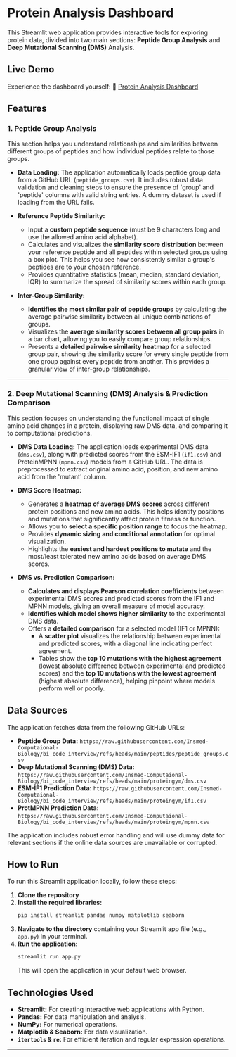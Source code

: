 # Protein Analysis Dashboard

This Streamlit web application provides interactive tools for exploring protein data, divided into two main sections: **Peptide Group Analysis** and **Deep Mutational Scanning (DMS)** Analysis.
## Live Demo
Experience the dashboard yourself:
🚀 [Protein Analysis Dashboard](https://insmed-dashboard-9wbthinrkdbtsafdnkxdkp.streamlit.app/)

## Features

### 1. Peptide Group Analysis

This section helps you understand relationships and similarities between different groups of peptides and how individual peptides relate to those groups.

* **Data Loading:** The application automatically loads peptide group data from a GitHub URL (`peptide_groups.csv`). It includes robust data validation and cleaning steps to ensure the presence of 'group' and 'peptide' columns with valid string entries. A dummy dataset is used if loading from the URL fails.

* **Reference Peptide Similarity:**
    * Input a **custom peptide sequence** (must be 9 characters long and use the allowed amino acid alphabet).
    * Calculates and visualizes the **similarity score distribution** between your reference peptide and all peptides within selected groups using a box plot. This helps you see how consistently similar a group's peptides are to your chosen reference.
    * Provides quantitative statistics (mean, median, standard deviation, IQR) to summarize the spread of similarity scores within each group.
* **Inter-Group Similarity:**
    * **Identifies the most similar pair of peptide groups** by calculating the average pairwise similarity between all unique combinations of groups.
    * Visualizes the **average similarity scores between all group pairs** in a bar chart, allowing you to easily compare group relationships.
    * Presents a **detailed pairwise similarity heatmap** for a selected group pair, showing the similarity score for every single peptide from one group against every peptide from another. This provides a granular view of inter-group relationships.

---

### 2. Deep Mutational Scanning (DMS) Analysis & Prediction Comparison

This section focuses on understanding the functional impact of single amino acid changes in a protein, displaying raw DMS data, and comparing it to computational predictions.

* **DMS Data Loading:** The application loads experimental DMS data (`dms.csv`), along with predicted scores from the ESM-IF1 (`if1.csv`) and ProteinMPNN (`mpnn.csv`) models from a GitHub URL. The data is preprocessed to extract original amino acid, position, and new amino acid from the 'mutant' column.
* **DMS Score Heatmap:** 
    * Generates a **heatmap of average DMS scores** across different protein positions and new amino acids. This helps identify positions and mutations that significantly affect protein fitness or function.
    * Allows you to **select a specific position range** to focus the heatmap.
    * Provides **dynamic sizing and conditional annotation** for optimal visualization.
    * Highlights the **easiest and hardest positions to mutate** and the most/least tolerated new amino acids based on average DMS scores.

* **DMS vs. Prediction Comparison:**
    * **Calculates and displays Pearson correlation coefficients** between experimental DMS scores and predicted scores from the IF1 and MPNN models, giving an overall measure of model accuracy.
    * **Identifies which model shows higher similarity** to the experimental DMS data.
    * Offers a **detailed comparison** for a selected model (IF1 or MPNN):
        * A **scatter plot** visualizes the relationship between experimental and predicted scores, with a diagonal line indicating perfect agreement.
        * Tables show the **top 10 mutations with the highest agreement** (lowest absolute difference between experimental and predicted scores) and the **top 10 mutations with the lowest agreement** (highest absolute difference), helping pinpoint where models perform well or poorly.

## Data Sources

The application fetches data from the following GitHub URLs:

* **Peptide Group Data:** `https://raw.githubusercontent.com/Insmed-Computaional-Biology/bi_code_interview/refs/heads/main/peptides/peptide_groups.csv`
* **Deep Mutational Scanning (DMS) Data:** `https://raw.githubusercontent.com/Insmed-Computaional-Biology/bi_code_interview/refs/heads/main/proteingym/dms.csv`
* **ESM-IF1 Prediction Data:** `https://raw.githubusercontent.com/Insmed-Computaional-Biology/bi_code_interview/refs/heads/main/proteingym/if1.csv`
* **ProtMPNN Prediction Data:** `https://raw.githubusercontent.com/Insmed-Computaional-Biology/bi_code_interview/refs/heads/main/proteingym/mpnn.csv`

The application includes robust error handling and will use dummy data for relevant sections if the online data sources are unavailable or corrupted.

## How to Run

To run this Streamlit application locally, follow these steps:

1.  **Clone the repository** 
2.  **Install the required libraries:**
    ```bash
    pip install streamlit pandas numpy matplotlib seaborn
    ```
3.  **Navigate to the directory** containing your Streamlit app file (e.g., `app.py`) in your terminal.
4.  **Run the application:**
    ```bash
    streamlit run app.py
    ```
    This will open the application in your default web browser.

## Technologies Used

* **Streamlit:** For creating interactive web applications with Python.
* **Pandas:** For data manipulation and analysis.
* **NumPy:** For numerical operations.
* **Matplotlib & Seaborn:** For data visualization.
* **`itertools` & `re`:** For efficient iteration and regular expression operations.

---
